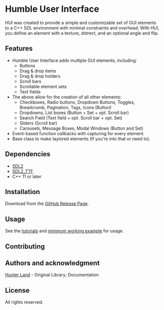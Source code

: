 
# Humble User Interface
HUI was created to provide a simple and customizable set of GUI elements
to a C++ SDL environment with minimal constraints and overhead. With HUI,
you define an element with a texture, dstrect, and an optional angle and
flip.
<!--Humble User Interface is a GUI library built on SDL2 v2.0.12.-->

## Features
- Humble User Interface adds multiple GUI elements, including:
  - Buttons
  - Drag & drop items
  - Drag & drop holders
  - Scroll bars
  - Scrollable element sets
  - Text fields
- The above allow for the creation of all other elements:
  - Checkboxes, Radio buttons, Dropdown Buttons, Toggles, Breadcrumb, Pagination, Tags, Icons (Button)
  - Dropdowns, List boxes (Button + Set + opt. Scroll bar)
  - Search Field (Text field + opt. Scroll bar + opt. Set)
  - Sliders (Scroll bar)
  - Carousels, Message Boxes, Modal Windows (Button and Set)
- Event-based function callbacks with capturing for every element.
- Base class to make taylored elements (If you're into that or need to).

## Dependencies

- [SDL2](https://www.libsdl.org/download-2.0.php)
- [SDL2_TTF](https://www.libsdl.org/projects/SDL_ttf/)
- C++ 11 or later

## Installation

Download from the [GitHub Release Page]().

## Usage

See the [tutorials]() and [minimum working example]() for usage.

## Contributing



## Authors and acknowledgment

[Hunter Land](https://github.com/hunter-land) - Original Library; Documentation

## License

All rights reserved.